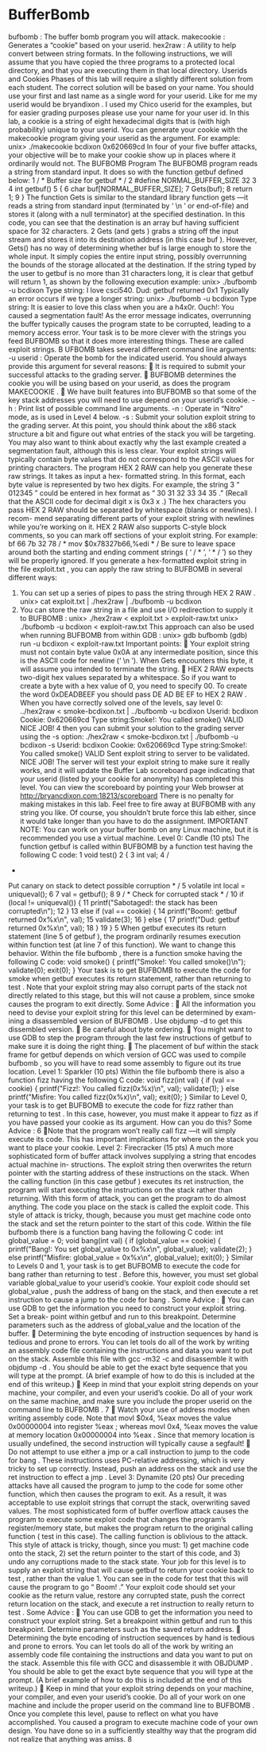 BufferBomb
==========
bufbomb
: The buffer bomb program you will attack.
makecookie
: Generates a “cookie” based on your userid.
hex2raw
: A utility to help convert between string formats.
In the following instructions, we will assume that you have copied the three programs to a protected local
directory, and that you are executing them in that local directory.
Userids and Cookies
Phases of this lab will require a slightly different solution from each student. The correct solution will be
based on your name. You should use your first and last name as a single word for your userid. Like for
me my userid would be
bryandixon
. I used my Chico userid for the examples, but for easier grading
purposes please use your name for your user id.
In this lab, a
cookie
is a string of eight hexadecimal digits that is (with high probability) unique to your
userid. You can generate your cookie with the
makecookie
program giving your userid as the argument.
For example:
unix>
./makecookie bcdixon
0x620669cd
In four of your five buffer attacks, your objective will be to make your cookie show up in places where it
ordinarily would not.
The
BUFBOMB
Program
The
BUFBOMB
program reads a string from standard input. It does so with the function
getbuf
defined
below:
1
/
*
Buffer size for getbuf
*
/
2
#define NORMAL_BUFFER_SIZE 32
3
4
int getbuf()
5
{
6
char buf[NORMAL_BUFFER_SIZE];
7
Gets(buf);
8
return 1;
9
}
The function
Gets
is similar to the standard library function
gets
—it reads a string from standard input
(terminated by ‘
\n
’ or end-of-file) and stores it (along with a null terminator) at the specified destination.
In this code, you can see that the destination is an array
buf
having sufficient space for 32 characters.
2
Gets
(and
gets
) grabs a string off the input stream and stores it into its destination address (in this case
buf
). However,
Gets()
has no way of determining whether
buf
is large enough to store the whole input.
It simply copies the entire input string, possibly overrunning the bounds of the storage allocated at the
destination.
If the string typed by the user to
getbuf
is no more than 31 characters long, it is clear that
getbuf
will
return 1, as shown by the following execution example:
unix>
./bufbomb -u bcdixon
Type string:
I love csci540.
Dud: getbuf returned 0x1
Typically an error occurs if we type a longer string:
unix>
./bufbomb -u bcdixon
Type string:
It is easier to love this class when you are a h4x0r.
Ouch!: You caused a segmentation fault!
As the error message indicates, overrunning the buffer typically causes the program state to be corrupted,
leading to a memory access error. Your task is to be more clever with the strings you feed
BUFBOMB
so that
it does more interesting things. These are called
exploit
strings.
B
UFBOMB
takes several different command line arguments:
-u
userid
:
Operate the bomb for the indicated userid. You should always provide this argument for several
reasons:

It is required to submit your successful attacks to the grading server.

BUFBOMB
determines the cookie you will be using based on your userid, as does the program
MAKECOOKIE
.

We have built features into
BUFBOMB
so that some of the key stack addresses you will need to
use depend on your userid’s cookie.
-h
:
Print list of possible command line arguments.
-n
:
Operate in “Nitro” mode, as is used in Level 4 below.
-s
:
Submit your solution exploit string to the grading server.
At this point, you should think about the x86 stack structure a bit and figure out what entries of the stack you
will be targeting. You may also want to think about
exactly
why the last example created a segmentation
fault, although this is less clear.
Your exploit strings will typically contain byte values that do not correspond to the ASCII values for printing
characters. The program
HEX
2
RAW
can help you generate these
raw
strings. It takes as input a
hex-
formatted
string. In this format, each byte value is represented by two hex digits. For example, the string
3
“
012345
” could be entered in hex format as “
30 31 32 33 34 35
.” (Recall that the ASCII code for
decimal digit
x
is
0x3
x
.)
The hex characters you pass
HEX
2
RAW
should be separated by whitespace (blanks or newlines). I recom-
mend separating different parts of your exploit string with newlines while you’re working on it.
HEX
2
RAW
also supports C-style block comments, so you can mark off sections of your exploit string. For example:
bf 66 7b 32 78 /
*
mov $0x78327b66,%edi
*
/
Be sure to leave space around both the starting and ending comment strings ( ‘
/
*
’, ‘
*
/
’) so they will be
properly ignored.
If you generate a hex-formatted exploit string in the file
exploit.txt
, you can apply the raw string to
BUFBOMB
in several different ways:
1. You can set up a series of pipes to pass the string through
HEX
2
RAW
.
unix>
cat exploit.txt | ./hex2raw | ./bufbomb -u bcdixon
2. You can store the raw string in a file and use I/O redirection to supply it to
BUFBOMB
:
unix>
./hex2raw < exploit.txt > exploit-raw.txt
unix>
./bufbomb -u bcdixon < exploit-raw.txt
This approach can also be used when running
BUFBOMB
from within
GDB
:
unix>
gdb bufbomb
(gdb)
run -u bcdixon < exploit-raw.txt
Important points:

Your exploit string must not contain byte value
0x0A
at any intermediate position, since this is the
ASCII code for newline (‘
\n
’). When
Gets
encounters this byte, it will assume you intended to
terminate the string.

HEX
2
RAW
expects two-digit hex values separated by a whitespace. So if you want to create a byte
with a hex value of 0, you need to specify 00. To create the word
0xDEADBEEF
you should pass DE
AD BE EF to
HEX
2
RAW
.
When you have correctly solved one of the levels, say level 0:
../hex2raw < smoke-bcdixon.txt | ../bufbomb -u bcdixon
Userid: bcdixon
Cookie: 0x620669cd
Type string:Smoke!: You called smoke()
VALID
NICE JOB!
4
then you can submit your solution to the grading server using the
-s
option:
./hex2raw < smoke-bcdixon.txt | ./bufbomb -u bcdixon -s
Userid: bcdixon
Cookie: 0x620669cd
Type string:Smoke!: You called smoke()
VALID
Sent exploit string to server to be validated.
NICE JOB!
The server will test your exploit string to make sure it really works, and it will update the Buffer Lab
scoreboard page indicating that your userid (listed by your cookie for anonymity) has completed this level.
You can view the scoreboard by pointing your Web browser at
http://bryancdixon.com:18213/scoreboard
There is no penalty for making mistakes in this lab. Feel free to fire away at
BUFBOMB
with any string you
like. Of course, you shouldn’t brute force this lab either, since it would take longer than you have to do the
assignment.
IMPORTANT NOTE: You can work on your buffer bomb on any Linux machine, but it is recommended
you use a virtual machine.
Level 0: Candle (10 pts)
The function
getbuf
is called within
BUFBOMB
by a function
test
having the following C code:
1
void test()
2
{
3
int val;
4
/
*
Put canary on stack to detect possible corruption
*
/
5
volatile int local = uniqueval();
6
7
val = getbuf();
8
9
/
*
Check for corrupted stack
*
/
10
if (local != uniqueval()) {
11
printf("Sabotaged!: the stack has been corrupted\n");
12
}
13
else if (val == cookie) {
14
printf("Boom!: getbuf returned 0x%x\n", val);
15
validate(3);
16
} else {
17
printf("Dud: getbuf returned 0x%x\n", val);
18
}
19
}
5
When
getbuf
executes its return statement (line 5 of
getbuf
), the program ordinarily resumes execution
within function
test
(at line 7 of this function). We want to change this behavior. Within the file
bufbomb
,
there is a function
smoke
having the following C code:
void smoke()
{
printf("Smoke!: You called smoke()\n");
validate(0);
exit(0);
}
Your task is to get
BUFBOMB
to execute the code for
smoke
when
getbuf
executes its return statement,
rather than returning to
test
. Note that your exploit string may also corrupt parts of the stack not directly
related to this stage, but this will not cause a problem, since
smoke
causes the program to exit directly.
Some Advice
:

All the information you need to devise your exploit string for this level can be determined by exam-
ining a disassembled version of
BUFBOMB
. Use
objdump -d
to get this dissembled version.

Be careful about byte ordering.

You might want to use
GDB
to step the program through the last few instructions of
getbuf
to make
sure it is doing the right thing.

The placement of
buf
within the stack frame for
getbuf
depends on which version of
GCC
was
used to compile
bufbomb
, so you will have to read some assembly to figure out its true location.
Level 1: Sparkler (10 pts)
Within the file
bufbomb
there is also a function
fizz
having the following C code:
void fizz(int val)
{
if (val == cookie) {
printf("Fizz!: You called fizz(0x%x)\n", val);
validate(1);
} else
printf("Misfire: You called fizz(0x%x)\n", val);
exit(0);
}
Similar to Level 0, your task is to get
BUFBOMB
to execute the code for
fizz
rather than returning to
test
. In this case, however, you must make it appear to
fizz
as if you have passed your cookie as its
argument. How can you do this?
Some Advice
:
6

Note that the program won’t really call
fizz
—it will simply execute its code. This has important
implications for where on the stack you want to place your cookie.
Level 2: Firecracker (15 pts)
A much more sophisticated form of buffer attack involves supplying a string that encodes actual machine in-
structions. The exploit string then overwrites the return pointer with the starting address of these instructions
on the stack. When the calling function (in this case
getbuf
) executes its
ret
instruction, the program
will start executing the instructions on the stack rather than returning. With this form of attack, you can get
the program to do almost anything. The code you place on the stack is called the
exploit
code. This style of
attack is tricky, though, because you must get machine code onto the stack and set the return pointer to the
start of this code.
Within the file
bufbomb
there is a function
bang
having the following C code:
int global_value = 0;
void bang(int val)
{
if (global_value == cookie) {
printf("Bang!: You set global_value to 0x%x\n", global_value);
validate(2);
} else
printf("Misfire: global_value = 0x%x\n", global_value);
exit(0);
}
Similar to Levels 0 and 1, your task is to get
BUFBOMB
to execute the code for
bang
rather than returning
to
test
. Before this, however, you must set global variable
global_value
to your userid’s cookie. Your
exploit code should set
global_value
, push the address of
bang
on the stack, and then execute a
ret
instruction to cause a jump to the code for
bang
.
Some Advice
:

You can use
GDB
to get the information you need to construct your exploit string. Set a break-
point within
getbuf
and run to this breakpoint. Determine parameters such as the address of
global_value
and the location of the buffer.

Determining the byte encoding of instruction sequences by hand is tedious and prone to errors. You
can let tools do all of the work by writing an assembly code file containing the instructions and
data you want to put on the stack. Assemble this file with
gcc -m32 -c
and disassemble it with
objdump -d
. You should be able to get the exact byte sequence that you will type at the prompt.
(A brief example of how to do this is included at the end of this writeup.)

Keep in mind that your exploit string depends on your machine, your compiler, and even your userid’s
cookie. Do all of your work on the same machine, and make sure you include the proper userid on
the command line to
BUFBOMB
.
7

Watch your use of address modes when writing assembly code. Note that
movl $0x4, %eax
moves the
value
0x00000004
into register
%eax
; whereas
movl 0x4, %eax
moves the value
at
memory location
0x00000004
into
%eax
. Since that memory location is usually undefined, the
second instruction will typically cause a segfault!

Do not attempt to use either a
jmp
or a
call
instruction to jump to the code for
bang
. These
instructions uses PC-relative addressing, which is very tricky to set up correctly. Instead, push an
address on the stack and use the
ret
instruction to effect a
jmp
.
Level 3: Dynamite (20 pts)
Our preceding attacks have all caused the program to jump to the code for some other function, which
then causes the program to exit. As a result, it was acceptable to use exploit strings that corrupt the stack,
overwriting saved values.
The most sophisticated form of buffer overflow attack causes the program to execute some exploit code that
changes the program’s register/memory state, but makes the program return to the original calling function
(
test
in this case). The calling function is oblivious to the attack. This style of attack is tricky, though,
since you must: 1) get machine code onto the stack, 2) set the return pointer to the start of this code, and 3)
undo any corruptions made to the stack state.
Your job for this level is to supply an exploit string that will cause
getbuf
to return your cookie back to
test
, rather than the value 1. You can see in the code for
test
that this will cause the program to go
“
Boom!
.” Your exploit code should set your cookie as the return value, restore any corrupted state, push
the correct return location on the stack, and execute a
ret
instruction to really return to
test
.
Some Advice
:

You can use
GDB
to get the information you need to construct your exploit string. Set a breakpoint
within
getbuf
and run to this breakpoint. Determine parameters such as the saved return address.

Determining the byte encoding of instruction sequences by hand is tedious and prone to errors. You
can let tools do all of the work by writing an assembly code file containing the instructions and data
you want to put on the stack. Assemble this file with
GCC
and disassemble it with
OBJDUMP
. You
should be able to get the exact byte sequence that you will type at the prompt. (A brief example of
how to do this is included at the end of this writeup.)

Keep in mind that your exploit string depends on your machine, your compiler, and even your userid’s
cookie. Do all of your work on one machine and include the proper userid on the command line to
BUFBOMB
.
Once you complete this level, pause to reflect on what you have accomplished. You caused a program to
execute machine code of your own design. You have done so in a sufficiently stealthy way that the program
did not realize that anything was amiss.
8

